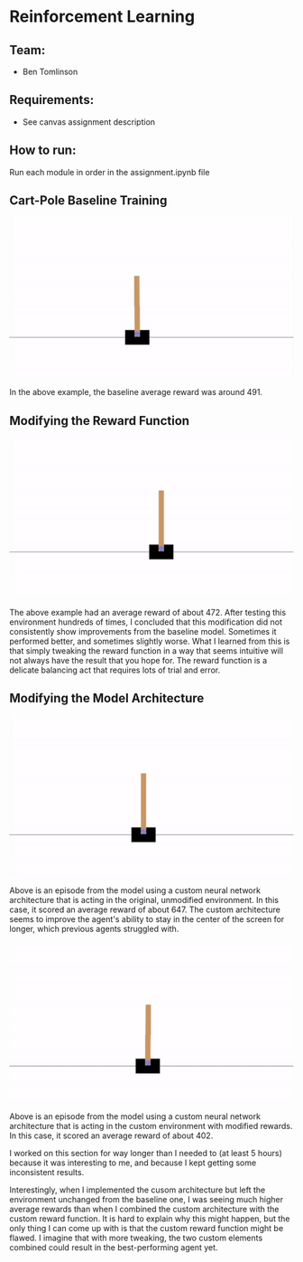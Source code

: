 # Reinforcement Learning
## Team:
* Ben Tomlinson
## Requirements:
* See canvas assignment description
## How to run:
Run each module in order in the assignment.ipynb file

## Cart-Pole Baseline Training
<p align="center">
    <img src="baseline.gif" alt="baseline training">
</p>
In the above example, the baseline average reward was around 491.

## Modifying the Reward Function
<p align="center">
    <img src="modified.gif" alt="modified reward function">
</p>
The above example had an average reward of about 472. After testing this environment hundreds of times, I concluded that this modification did not consistently show improvements from the baseline model. Sometimes it performed better, and sometimes slightly worse. What I learned from this is that simply tweaking the reward function in a way that seems intuitive will not always have the result that you hope for. The reward function is a delicate balancing act that requires lots of trial and error.

## Modifying the Model Architecture
<p align="center">
    <img src="custom.gif" alt="modified architecture, with original environment">
</p>
Above is an episode from the model using a custom neural network architecture that is acting in the original, unmodified environment. In this case, it scored an average reward of about 647. The custom architecture seems to improve the agent's ability to stay in the center of the screen for longer, which previous agents struggled with.

<p align="center">
    <img src="combined.gif" alt="modified architecture, with modified reward environment">
</p>
Above is an episode from the model using a custom neural network architecture that is acting in the custom environment with modified rewards. In this case, it scored an average reward of about 402.

I worked on this section for way longer than I needed to (at least 5 hours) because it was interesting to me, and because I kept getting some inconsistent results. 

Interestingly, when I implemented the cusom architecture but left the environment unchanged from the baseline one, I was seeing much higher average rewards than when I combined the custom architecture with the custom reward function. It is hard to explain why this might happen, but the only thing I can come up with is that the custom reward function might be flawed. I imagine that with more tweaking, the two custom elements combined could result in the best-performing agent yet. 
